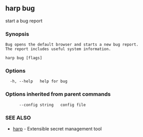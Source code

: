 ## harp bug

start a bug report

### Synopsis


	Bug opens the default browser and starts a new bug report.
	The report includes useful system information.
		

```
harp bug [flags]
```

### Options

```
  -h, --help   help for bug
```

### Options inherited from parent commands

```
      --config string   config file
```

### SEE ALSO

* [harp](harp.md)	 - Extensible secret management tool


